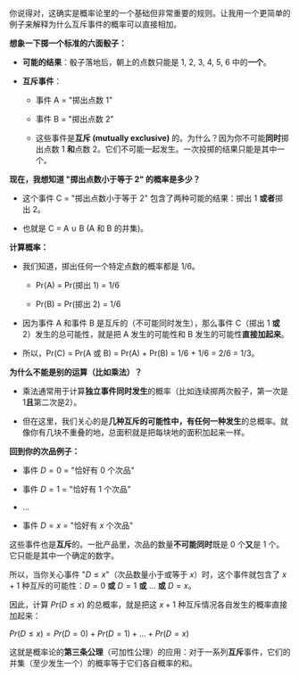 你说得对，这确实是概率论里的一个基础但非常重要的规则。让我用一个更简单的例子来解释为什么互斥事件的概率可以直接相加。

**想象一下掷一个标准的六面骰子：**

- **可能的结果**：骰子落地后，朝上的点数只能是 1, 2, 3, 4, 5, 6 中的**一个**。
    
- **互斥事件**：
    
    - 事件 A = "掷出点数 1"
        
    - 事件 B = "掷出点数 2"
        
    - 这些事件是**互斥 (mutually exclusive)** 的。为什么？因为你不可能**同时**掷出点数 1 **和**点数 2。它们不可能一起发生。一次投掷的结果只能是其中一个。
        

**现在，我想知道 "掷出点数小于等于 2" 的概率是多少？**

- 这个事件 C = "掷出点数小于等于 2" 包含了两种可能的结果：掷出 1 **或者**掷出 2。
    
- 也就是 C = A ∪ B (A 和 B 的并集)。
    

**计算概率：**

- 我们知道，掷出任何一个特定点数的概率都是 1/6。
    
    - Pr(A) = Pr(掷出 1) = 1/6
        
    - Pr(B) = Pr(掷出 2) = 1/6
        
- 因为事件 A 和事件 B 是互斥的（不可能同时发生），那么事件 C（掷出 1 **或** 2）发生的总可能性，就是把 A 发生的可能性和 B 发生的可能性**直接加起来**。
    
- 所以，Pr(C) = Pr(A 或 B) = Pr(A) + Pr(B) = 1/6 + 1/6 = 2/6 = 1/3。
    

**为什么不能是别的运算（比如乘法）？**

- 乘法通常用于计算**独立事件同时发生**的概率（比如连续掷两次骰子，第一次是1**且**第二次是2）。
    
- 但在这里，我们关心的是**几种互斥的可能性中，有任何一种发生**的总概率。就像你有几块不重叠的地，总面积就是把每块地的面积加起来一样。
    

**回到你的次品例子：**

- 事件 $D=0$ = "恰好有 0 个次品"
    
- 事件 $D=1$ = "恰好有 1 个次品"
    
- ...
    
- 事件 $D=x$ = "恰好有 $x$ 个次品"
    

这些事件也是**互斥**的。一批产品里，次品的数量**不可能同时**既是 0 个**又**是 1 个。它只能是其中一个确定的数字。

所以，当你关心事件 "$D \le x$"（次品数量小于或等于 $x$）时，这个事件就包含了 $x+1$ 种互斥的可能性：$D=0$ **或** $D=1$ **或** ... **或** $D=x$。

因此，计算 $Pr(D \le x)$ 的总概率，就是把这 $x+1$ 种互斥情况各自发生的概率直接加起来：

$Pr(D \le x) = Pr(D=0) + Pr(D=1) + \dots + Pr(D=x)$

这就是概率论的**第三条公理**（可加性公理）的应用：对于一系列**互斥**事件，它们的并集（至少发生一个）的概率等于它们各自概率的和。
